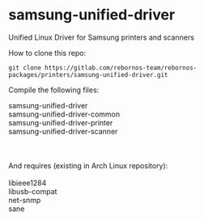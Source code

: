 # samsung-unified-driver

Unified Linux Driver for Samsung printers and scanners

How to clone this repo:

```
git clone https://gitlab.com/rebornos-team/rebornos-packages/printers/samsung-unified-driver.git
```

Compile the following files:

samsung-unified-driver
<br>
samsung-unified-driver-common
<br>
samsung-unified-driver-printer
<br>
samsung-unified-driver-scanner
<br><br><br><br>
And requires (existing in Arch Linux repository):
<br><br>
libieee1284
<br>
libusb-compat
<br>
net-snmp
<br>
sane
<br>

